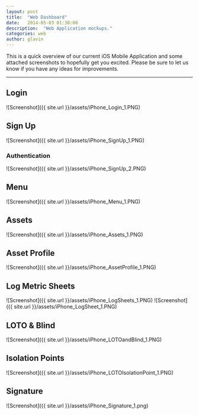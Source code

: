 ```yaml
---
layout: post
title:  "Web Dashboard"
date:   2014-05-03 01:30:00
description:  "Web Application mockups."
categories: web
author: glavin
---
```


This is a quick overview of our current iOS Mobile Application and some attached screenshots to hopefully get you excited.
Please be sure to let us know if you have any ideas for improvements.

---

## Login

![Screenshot]({{ site.url }}/assets/iPhone_Login_1.PNG)


## Sign Up

![Screenshot]({{ site.url }}/assets/iPhone_SignUp_1.PNG)

### Authentication

![Screenshot]({{ site.url }}/assets/iPhone_SignUp_2.PNG)


## Menu

![Screenshot]({{ site.url }}/assets/iPhone_Menu_1.PNG)

## Assets

![Screenshot]({{ site.url }}/assets/iPhone_Assets_1.PNG)

## Asset Profile

![Screenshot]({{ site.url }}/assets/iPhone_AssetProfile_1.PNG)

## Log Metric Sheets

![Screenshot]({{ site.url }}/assets/iPhone_LogSheets_1.PNG)
![Screenshot]({{ site.url }}/assets/iPhone_LogSheet_1.PNG)


## LOTO & Blind

![Screenshot]({{ site.url }}/assets/iPhone_LOTOandBlind_1.PNG)

## Isolation Points

![Screenshot]({{ site.url }}/assets/iPhone_LOTOIsolationPoint_1.PNG)

## Signature

![Screenshot]({{ site.url }}/assets/iPhone_Signature_1.png)
